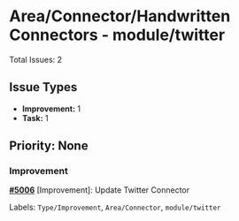 # Area/Connector/Handwritten Connectors - module/twitter

Total Issues: 2

## Issue Types

- **Improvement:** 1
- **Task:** 1

## Priority: None

### Improvement

**[#5006](https://github.com/ballerina-platform/ballerina-library/issues/5006)** [Improvement]: Update Twitter Connector

Labels: `Type/Improvement`, `Area/Connector`, `module/twitter`

